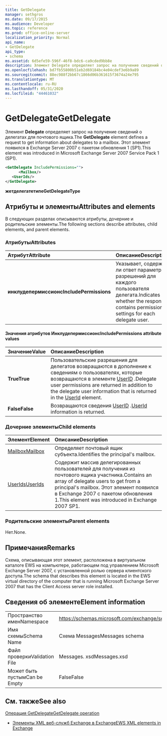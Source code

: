 ```yaml
---
title: GetDelegate
manager: sethgros
ms.date: 09/17/2015
ms.audience: Developer
ms.topic: reference
ms.prod: office-online-server
localization_priority: Normal
api_name:
- GetDelegate
api_type:
- schema
ms.assetid: 6d5efe59-596f-46f8-bdc6-ca9cded9bb8e
description: Элемент Delegate определяет запрос на получение сведений о делегатах для почтового ящика. Этот элемент появился в Exchange Server 2007 с пакетом обновления 1 (SP1).
ms.openlocfilehash: bd7fb55800b51eb2d69184bc4e04cdef3e6b9a89
ms.sourcegitcommit: 88ec988f2bb67c1866d06b361615f3674a24e795
ms.translationtype: MT
ms.contentlocale: ru-RU
ms.lasthandoff: 05/31/2020
ms.locfileid: "44461032"
---
```

# <a name="getdelegate"></a><span data-ttu-id="2b047-104">GetDelegate</span><span class="sxs-lookup"><span data-stu-id="2b047-104">GetDelegate</span></span>

<span data-ttu-id="2b047-105">Элемент **Delegate** определяет запрос на получение сведений о делегатах для почтового ящика.</span><span class="sxs-lookup"><span data-stu-id="2b047-105">The **GetDelegate** element defines a request to get information about delegates to a mailbox.</span></span> <span data-ttu-id="2b047-106">Этот элемент появился в Exchange Server 2007 с пакетом обновления 1 (SP1).</span><span class="sxs-lookup"><span data-stu-id="2b047-106">This element was introduced in Microsoft Exchange Server 2007 Service Pack 1 (SP1).</span></span> 
  
```xml
<GetDelegate IncludePermissions="">
      <Mailbox/>
   <UserIds/>
</GetDelegate>
```

 <span data-ttu-id="2b047-107">**жетделегатетипе**</span><span class="sxs-lookup"><span data-stu-id="2b047-107">**GetDelegateType**</span></span>
## <a name="attributes-and-elements"></a><span data-ttu-id="2b047-108">Атрибуты и элементы</span><span class="sxs-lookup"><span data-stu-id="2b047-108">Attributes and elements</span></span>

<span data-ttu-id="2b047-109">В следующих разделах описываются атрибуты, дочерние и родительские элементы.</span><span class="sxs-lookup"><span data-stu-id="2b047-109">The following sections describe attributes, child elements, and parent elements.</span></span>
  
### <a name="attributes"></a><span data-ttu-id="2b047-110">Атрибуты</span><span class="sxs-lookup"><span data-stu-id="2b047-110">Attributes</span></span>

|<span data-ttu-id="2b047-111">**Атрибут**</span><span class="sxs-lookup"><span data-stu-id="2b047-111">**Attribute**</span></span>|<span data-ttu-id="2b047-112">**Описание**</span><span class="sxs-lookup"><span data-stu-id="2b047-112">**Description**</span></span>|
|:-----|:-----|
|<span data-ttu-id="2b047-113">**инклудепермиссионс**</span><span class="sxs-lookup"><span data-stu-id="2b047-113">**IncludePermissions**</span></span> <br/> |<span data-ttu-id="2b047-114">Указывает, содержит ли ответ параметры разрешений для каждого пользователя делегата.</span><span class="sxs-lookup"><span data-stu-id="2b047-114">Indicates whether the response contains permission settings for each delegate user.</span></span>  <br/> |
   
#### <a name="includepermissions-attribute-values"></a><span data-ttu-id="2b047-115">Значения атрибутов Инклудепермиссионс</span><span class="sxs-lookup"><span data-stu-id="2b047-115">IncludePermissions attribute values</span></span>

|<span data-ttu-id="2b047-116">**Значение**</span><span class="sxs-lookup"><span data-stu-id="2b047-116">**Value**</span></span>|<span data-ttu-id="2b047-117">**Описание**</span><span class="sxs-lookup"><span data-stu-id="2b047-117">**Description**</span></span>|
|:-----|:-----|
|<span data-ttu-id="2b047-118">**True**</span><span class="sxs-lookup"><span data-stu-id="2b047-118">**True**</span></span> <br/> |<span data-ttu-id="2b047-119">Пользовательские разрешения для делегатов возвращаются в дополнение к сведениям о пользователях, которые возвращаются в элементе [UserID](userid.md) .</span><span class="sxs-lookup"><span data-stu-id="2b047-119">Delegate user permissions are returned in addition to the delegate user information that is returned in the [UserId](userid.md) element.</span></span>  <br/> |
|<span data-ttu-id="2b047-120">**False**</span><span class="sxs-lookup"><span data-stu-id="2b047-120">**False**</span></span> <br/> |<span data-ttu-id="2b047-121">Возвращаются сведения [UserID](userid.md) .</span><span class="sxs-lookup"><span data-stu-id="2b047-121">[UserId](userid.md) information is returned.</span></span>  <br/> |
   
### <a name="child-elements"></a><span data-ttu-id="2b047-122">Дочерние элементы</span><span class="sxs-lookup"><span data-stu-id="2b047-122">Child elements</span></span>

|<span data-ttu-id="2b047-123">**Элемент**</span><span class="sxs-lookup"><span data-stu-id="2b047-123">**Element**</span></span>|<span data-ttu-id="2b047-124">**Описание**</span><span class="sxs-lookup"><span data-stu-id="2b047-124">**Description**</span></span>|
|:-----|:-----|
|[<span data-ttu-id="2b047-125">Mailbox</span><span class="sxs-lookup"><span data-stu-id="2b047-125">Mailbox</span></span>](mailbox.md) <br/> |<span data-ttu-id="2b047-126">Определяет почтовый ящик субъекта.</span><span class="sxs-lookup"><span data-stu-id="2b047-126">Identifies the principal's mailbox.</span></span>  <br/> |
|[<span data-ttu-id="2b047-127">UserIds</span><span class="sxs-lookup"><span data-stu-id="2b047-127">UserIds</span></span>](userids.md) <br/> |<span data-ttu-id="2b047-128">Содержит массив делегированных пользователей для получения из почтового ящика участника.</span><span class="sxs-lookup"><span data-stu-id="2b047-128">Contains an array of delegate users to get from a principal's mailbox.</span></span> <span data-ttu-id="2b047-129">Этот элемент появился в Exchange 2007 с пакетом обновления 1.</span><span class="sxs-lookup"><span data-stu-id="2b047-129">This element was introduced in Exchange 2007 SP1.</span></span>  <br/> |
   
### <a name="parent-elements"></a><span data-ttu-id="2b047-130">Родительские элементы</span><span class="sxs-lookup"><span data-stu-id="2b047-130">Parent elements</span></span>

<span data-ttu-id="2b047-131">Нет.</span><span class="sxs-lookup"><span data-stu-id="2b047-131">None.</span></span>
  
## <a name="remarks"></a><span data-ttu-id="2b047-132">Примечания</span><span class="sxs-lookup"><span data-stu-id="2b047-132">Remarks</span></span>

<span data-ttu-id="2b047-133">Схема, описывающая этот элемент, расположена в виртуальном каталоге EWS на компьютере, работающем под управлением Microsoft Exchange Server 2007, с установленной ролью сервера клиентского доступа.</span><span class="sxs-lookup"><span data-stu-id="2b047-133">The schema that describes this element is located in the EWS virtual directory of the computer that is running Microsoft Exchange Server 2007 that has the Client Access server role installed.</span></span>
  
## <a name="element-information"></a><span data-ttu-id="2b047-134">Сведения об элементе</span><span class="sxs-lookup"><span data-stu-id="2b047-134">Element information</span></span>

|||
|:-----|:-----|
|<span data-ttu-id="2b047-135">Пространство имен</span><span class="sxs-lookup"><span data-stu-id="2b047-135">Namespace</span></span>  <br/> |https://schemas.microsoft.com/exchange/services/2006/messages  <br/> |
|<span data-ttu-id="2b047-136">Имя схемы</span><span class="sxs-lookup"><span data-stu-id="2b047-136">Schema Name</span></span>  <br/> |<span data-ttu-id="2b047-137">Схема Messages</span><span class="sxs-lookup"><span data-stu-id="2b047-137">Messages schema</span></span>  <br/> |
|<span data-ttu-id="2b047-138">Файл проверки</span><span class="sxs-lookup"><span data-stu-id="2b047-138">Validation File</span></span>  <br/> |<span data-ttu-id="2b047-139">Messages. xsd</span><span class="sxs-lookup"><span data-stu-id="2b047-139">Messages.xsd</span></span>  <br/> |
|<span data-ttu-id="2b047-140">Может быть пустым</span><span class="sxs-lookup"><span data-stu-id="2b047-140">Can be Empty</span></span>  <br/> |<span data-ttu-id="2b047-141">False</span><span class="sxs-lookup"><span data-stu-id="2b047-141">False</span></span>  <br/> |
   
## <a name="see-also"></a><span data-ttu-id="2b047-142">См. также</span><span class="sxs-lookup"><span data-stu-id="2b047-142">See also</span></span>



[<span data-ttu-id="2b047-143">Операция GetDelegate</span><span class="sxs-lookup"><span data-stu-id="2b047-143">GetDelegate operation</span></span>](getdelegate-operation.md)


- [<span data-ttu-id="2b047-144">Элементы XML веб-служб Exchange в Exchange</span><span class="sxs-lookup"><span data-stu-id="2b047-144">EWS XML elements in Exchange</span></span>](ews-xml-elements-in-exchange.md)

